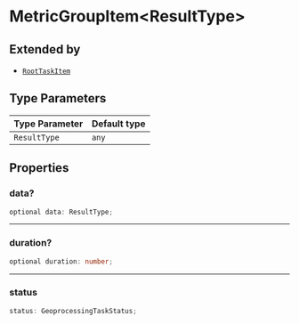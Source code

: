 # MetricGroupItem\<ResultType\>

## Extended by

- [`RootTaskItem`](RootTaskItem.md)

## Type Parameters

| Type Parameter | Default type |
| -------------- | ------------ |
| `ResultType`   | `any`        |

## Properties

### data?

```ts
optional data: ResultType;
```

---

### duration?

```ts
optional duration: number;
```

---

### status

```ts
status: GeoprocessingTaskStatus;
```
